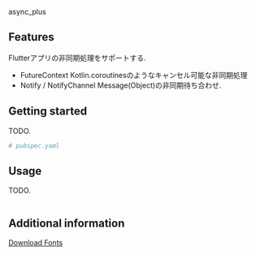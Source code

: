 async_plus

## Features

Flutterアプリの非同期処理をサポートする.

* FutureContext
    Kotlin.coroutinesのようなキャンセル可能な非同期処理
* Notify / NotifyChannel
    Message(Object)の非同期待ち合わせ.

## Getting started

TODO.

```yaml
# pubspec.yaml
```

## Usage

TODO.

```dart
```

## Additional information

[Download Fonts](https://github.com/vivitainc/VIVITAFont)
